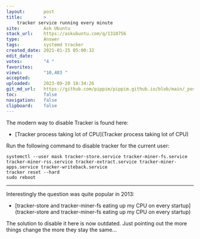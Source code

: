 ```yaml
---
layout:       post
title:        >
    tracker service running every minute
site:         Ask Ubuntu
stack_url:    https://askubuntu.com/q/1310756
type:         Answer
tags:         systemd tracker
created_date: 2021-01-25 05:00:32
edit_date:    
votes:        "4 "
favorites:    
views:        "10,483 "
accepted:     
uploaded:     2023-09-20 18:34:26
git_md_url:   https://github.com/pippim/pippim.github.io/blob/main/_posts/2021/2021-01-25-tracker-service-running-every-minute.md
toc:          false
navigation:   false
clipboard:    false
---
```


The modern way to disable Tracker is found here:

- [Tracker process taking lot of CPU](Tracker process taking lot of CPU)

Run the following command to disable tracker for the current user:

``` 
systemctl --user mask tracker-store.service tracker-miner-fs.service tracker-miner-rss.service tracker-extract.service tracker-miner-apps.service tracker-writeback.service
tracker reset --hard
sudo reboot
```


----------


Interestingly the question was quite popular in 2013:

- [tracker-store and tracker-miner-fs eating up my CPU on every startup](tracker-store and tracker-miner-fs eating up my CPU on every startup)

The solution to disable it here is now outdated. Just pointing out the more things change the more they stay the same...


